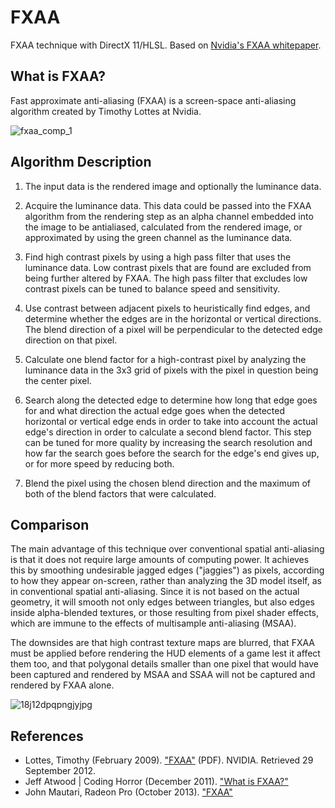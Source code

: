 # FXAA
FXAA technique with DirectX 11/HLSL. Based on [Nvidia's FXAA whitepaper](https://developer.download.nvidia.com/assets/gamedev/files/sdk/11/FXAA_WhitePaper.pdf).
## What is FXAA?
Fast approximate anti-aliasing (FXAA) is a screen-space anti-aliasing algorithm created by Timothy Lottes at Nvidia.

![fxaa_comp_1](https://user-images.githubusercontent.com/60492235/134978222-9fe5e074-a531-4d17-b622-5051c43d6a41.jpg)
## Algorithm Description

1. The input data is the rendered image and optionally the luminance data.

2. Acquire the luminance data. This data could be passed into the FXAA algorithm from the rendering step as an alpha channel embedded into the image to be antialiased, calculated from the rendered image, or approximated by using the green channel as the luminance data.

3. Find high contrast pixels by using a high pass filter that uses the luminance data. Low contrast pixels that are found are excluded from being further altered by FXAA. The high pass filter that excludes low contrast pixels can be tuned to balance speed and sensitivity.

4. Use contrast between adjacent pixels to heuristically find edges, and determine whether the edges are in the horizontal or vertical directions. The blend direction of a pixel will be perpendicular to the detected edge direction on that pixel.

5. Calculate one blend factor for a high-contrast pixel by analyzing the luminance data in the 3x3 grid of pixels with the pixel in question being the center pixel.

6. Search along the detected edge to determine how long that edge goes for and what direction the actual edge goes when the detected horizontal or vertical edge ends in order to take into account the actual edge's direction in order to calculate a second blend factor. This step can be tuned for more quality by increasing the search resolution and how far the search goes before the search for the edge's end gives up, or for more speed by reducing both.

7. Blend the pixel using the chosen blend direction and the maximum of both of the blend factors that were calculated.

## Comparison
The main advantage of this technique over conventional spatial anti-aliasing is that it does not require large amounts of computing power. It achieves this by smoothing undesirable jagged edges ("jaggies") as pixels, according to how they appear on-screen, rather than analyzing the 3D model itself, as in conventional spatial anti-aliasing. Since it is not based on the actual geometry, it will smooth not only edges between triangles, but also edges inside alpha-blended textures, or those resulting from pixel shader effects, which are immune to the effects of multisample anti-aliasing (MSAA).

The downsides are that high contrast texture maps are blurred, that FXAA must be applied before rendering the HUD elements of a game lest it affect them too, and that polygonal details smaller than one pixel that would have been captured and rendered by MSAA and SSAA will not be captured and rendered by FXAA alone.

![18j12dpqpngjyjpg](https://user-images.githubusercontent.com/60492235/134978568-0febd082-86d0-444f-adf4-423f68dad083.jpg)

## References
- Lottes, Timothy (February 2009). ["FXAA"](https://developer.download.nvidia.com/assets/gamedev/files/sdk/11/FXAA_WhitePaper.pdf) (PDF). NVIDIA. Retrieved 29 September 2012.
- Jeff Atwood | Coding Horror (December 2011). ["What is FXAA?"](https://www.kotaku.com.au/2011/12/what-is-fxaa/)
- John Mautari, Radeon Pro (October 2013). ["FXAA"](https://www.radeonpro.info/features/post-processing/fxaa/)
